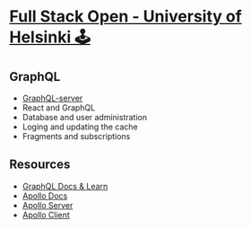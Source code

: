 # [Full Stack Open - University of Helsinki 🕹️](https://fullstackopen.com/en/part8)

## GraphQL
- [GraphQL-server](./grapql-server/)
- React and GraphQL
- Database and user administration
- Loging and updating the cache
- Fragments and subscriptions

## Resources
- [GraphQL Docs & Learn](https://graphql.org/)
- [Apollo Docs](https://www.apollographql.com/docs)
- [Apollo Server](https://www.apollographql.com/docs/apollo-server)
- [Apollo Client](https://www.apollographql.com/docs/react)
